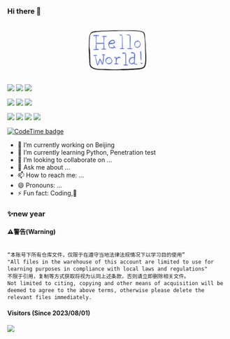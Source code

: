 ### Hi there 👋
<p align="center">
  <img src="https://github.com/intbjw/intbjw/blob/main/hello-world.gif" width="30%">
</p>

[![](https://img.shields.io/badge/MacOS-BigSur-2376bc?style=flat-square&logo=apple&logoColor=ffffff)](https://www.apple.com/)
[![](https://img.shields.io/badge/IDE-Visual%20Studio%20Code-blue?style=flat-square&logo=visual-studio-code&logoColor=ffffff)](https://code.visualstudio.com/)
[![](https://img.shields.io/badge/IDE-PyCharm-blue?style=flat-square&logo=jetbrains&logoColor=ffffff)](https://www.jetbrains.com/pycharm/) 

[![](https://img.shields.io/badge/-Python-3776AB?style=flat-square&logo=python&logoColor=ffffff)](https://www.python.org/)
[![](https://img.shields.io/badge/-C++-269539?style=flat-square&logo=c%2B%2B&logoColor=ffffff)](https://www.cplusplus.com/)
[![](https://img.shields.io/badge/Shell-f05032?style=flat-square&logo=powershell&logoColor=ffffff)](https://www.shell.com/) 

[![](https://img.shields.io/badge/-Docker-2496ED?style=flat-square&logo=docker&logoColor=ffffff)](https://www.docker.com/)
[![](https://img.shields.io/badge/-Git-f05032?style=flat-square&logo=git&logoColor=white)](https://git-scm.com/)
[![](https://img.shields.io/badge/-Markdown-2496ED?style=flat-square&logo=markdown&logoColor=white)](https://daringfireball.net/projects/markdown/)
[![](https://img.shields.io/badge/-Tensorflow-fcc624?style=flat-square&logo=tensorflow&logoColor=white)](https://www.tensorflow.org/)  

[![CodeTime badge](https://img.shields.io/endpoint?style=social&url=https%3A%2F%2Fapi.codetime.dev%2Fshield%3Fid%3D18301%26project%3D%26in%3D0)](https://codetime.dev)

- 🔭 I’m currently working on Beijing
- 🌱 I’m currently learning Python, Penetration test
- 👯 I’m looking to collaborate on ...
- 💬 Ask me about ...
- 📫 How to reach me: ...
- 😄 Pronouns: ...
- ⚡ Fun fact: Coding,🦑

###  ✨new year






#### ⚠警告(Warning)
```

“本账号下所有仓库文件，仅限于在遵守当地法律法规情况下以学习目的使用”
"All files in the warehouse of this account are limited to use for learning purposes in compliance with local laws and regulations"
不限于引用，复制等方式获取将视为认同上述条款，否则请立即删除相关文件。
Not limited to citing, copying and other means of acquisition will be deemed to agree to the above terms, otherwise please delete the relevant files immediately.

```


#### Visitors (Since 2023/08/01)
<div>
<img align="left" src="https://count.getloli.com/get/@intbjw?theme=rule34">
</div>




